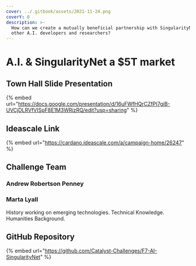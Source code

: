 ```yaml
---
cover: ../.gitbook/assets/2021-11-24.png
coverY: 0
description: >-
  How can we create a mutually beneficial partnership with SingularityNet and
  other A.I. developers and researchers?
---
```


# A.I. & SingularityNet a $5T market

## Town Hall Slide Presentation

{% embed url="https://docs.google.com/presentation/d/16uFWfHQrCZfPI7giB-UVCjDLRVfVISpF8E1M3WRizRQ/edit?usp=sharing" %}

## Ideascale Link

{% embed url="https://cardano.ideascale.com/a/campaign-home/26247" %}

## Challenge Team

### Andrew Robertson Penney

### Marta Lyall

History working on emerging technologies. Technical Knowledge. Humanities Background.

## GitHub Repository

{% embed url="https://github.com/Catalyst-Challenges/F7-AI-SingularityNet" %}
